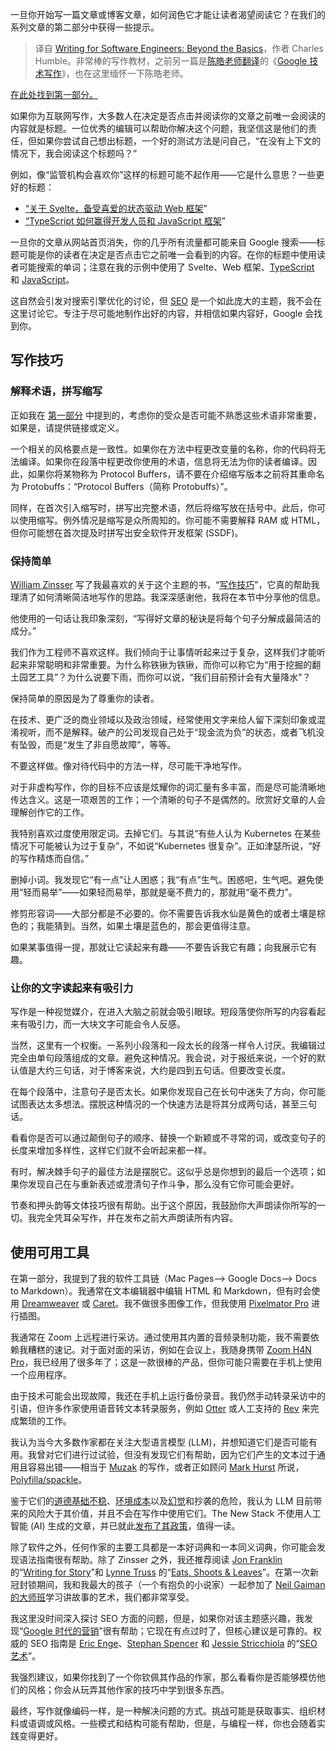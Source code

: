 
<!--
title: 为软件工程师写作：超越基础
cover: https://cdn.thenewstack.io/media/2024/03/9e8a1544-beyond-basics.jpg
-->

一旦你开始写一篇文章或博客文章，如何润色它才能让读者渴望阅读它？在我们的系列文章的第二部分中获得一些提示。

> 译自 [Writing for Software Engineers: Beyond the Basics](https://yylives.cc/2024/03/06/writing-for-software-engineers-read-me-first/)，作者 Charles Humble。非常棒的写作教材，之前另一篇是[陈皓老师翻译](https://twitter.com/haoel)的《[Google 技术写作](https://docs.google.com/document/d/16aoMrMGHPIR1i_eUNRvksdDdwcDG6KiOJN6Vfh-n8-s/edit?pli=1)》，也在这里缅怀一下陈皓老师。

[在此处找到第一部分。](https://yylives.cc/2024/03/06/writing-for-software-engineers-read-me-first/)

如果你为互联网写作，大多数人在决定是否点击并阅读你的文章之前唯一会阅读的内容就是标题。一位优秀的编辑可以帮助你解决这个问题，我坚信这是他们的责任，但如果你尝试自己想出标题，一个好的测试方法是问自己，“在没有上下文的情况下，我会阅读这个标题吗？”

例如，像“监管机构会喜欢你”这样的标题可能不起作用——它是什么意思？一些更好的标题：

* [“关于 Svelte，备受喜爱的状态驱动 Web 框架](https://thenewstack.io/all-about-svelte-the-much-loved-state-driven-web-framework/)”
* [“TypeScript 如何赢得开发人员和 JavaScript 框架](https://thenewstack.io/how-typescript-won-over-developers-and-javascript-frameworks/)”

一旦你的文章从网站首页消失，你的几乎所有流量都可能来自 Google 搜索——标题可能是你的读者在决定是否点击它之前唯一会看到的内容。在你的标题中使用读者可能搜索的单词；注意在我的示例中使用了 Svelte、Web 框架、[TypeScript](https://thenewstack.io/typescript/) 和 [JavaScript](https://thenewstack.io/javascript/)。

这自然会引发对搜索引擎优化的讨论，但 [SEO](https://thenewstack.io/does-jamstack-or-wordpress-handle-seo-requirements-better/) 是一个如此庞大的主题，我不会在这里讨论它。专注于尽可能地制作出好的内容，并相信如果内容好，Google 会找到你。

## 写作技巧

### 解释术语，拼写缩写

正如我在 [第一部分](https://thenewstack.io/writing-for-software-engineers-read-me-first/) 中提到的，考虑你的受众是否可能不熟悉这些术语非常重要，如果是，请提供链接或定义。

一个相关的风格要点是一致性。如果你在方法中程更改变量的名称，你的代码将无法编译。如果你在段落中程更改你使用的术语，信息将无法为你的读者编译。因此，如果你将某物称为 Protocol Buffers，请不要在介绍缩写版本之前将其重命名为 Protobuffs：“Protocol Buffers（简称 Protobuffs）”。

同样，在首次引入缩写时，拼写出完整术语，然后将缩写放在括号中。此后，你可以使用缩写。例外情况是缩写是众所周知的。你可能不需要解释 RAM 或 HTML，但你可能想在首次提及时拼写出安全软件开发框架 (SSDF)。

### 保持简单

[William Zinsser](https://www.williamzinsserwriter.com/) 写了我最喜欢的关于这个主题的书，“[写作技巧](https://www.harpercollins.com/products/on-writing-well-william-zinsser)”，它真的帮助我理清了如何清晰简洁地写作的思路。我深深感谢他，我将在本节中分享他的信息。

他使用的一句话让我印象深刻，“写得好文章的秘诀是将每个句子分解成最简洁的成分。”

我们作为工程师不喜欢这样。我们倾向于让事情听起来过于复杂，这样我们才能听起来非常聪明和非常重要。为什么称铁锹为铁锹，而你可以称它为“用于挖掘的翻土园艺工具”？为什么说要下雨，而你可以说，“我们目前预计会有大量降水”？

保持简单的原因是为了尊重你的读者。

在技术、更广泛的商业领域以及政治领域，经常使用文字来给人留下深刻印象或混淆视听，而不是解释。破产的公司发现自己处于“现金流为负”的状态，或者飞机没有坠毁，而是“发生了非自愿故障”，等等。

不要这样做。像对待代码中的方法一样，尽可能干净地写作。

对于非虚构写作，你的目标不应该是炫耀你的词汇量有多丰富，而是尽可能清晰地传达含义。这是一项艰苦的工作；一个清晰的句子不是偶然的。欣赏好文章的人会理解创作它的工作。

我特别喜欢过度使用限定词。去掉它们。与其说“有些人认为 Kubernetes 在某些情况下可能被认为过于复杂”，不如说“Kubernetes 很复杂”。正如津瑟所说，“好的写作精炼而自信。”

删掉小词。我发现它“有一点”让人困惑；我“有点”生气。困惑吧，生气吧。避免使用“轻而易举”——如果轻而易举，那就是毫不费力的，那就用“毫不费力”。

修剪形容词——大部分都是不必要的。你不需要告诉我水仙是黄色的或者土壤是棕色的；我能猜到。当然，如果土壤是蓝色的，那会更值得注意。

如果某事值得一提，那就让它读起来有趣——不要告诉我它有趣；向我展示它有趣。

### 让你的文字读起来有吸引力

写作是一种视觉媒介，在进入大脑之前就会吸引眼球。短段落使你所写的内容看起来有吸引力，而一大块文字可能会令人反感。

当然，这里有一个权衡。一系列小段落和一段太长的段落一样令人讨厌。我编辑过完全由单句段落组成的文章。避免这种情况。我会说，对于报纸来说，一个好的默认值是大约三句话，对于博客来说，大约是四到五句话。但要改变长度。

在每个段落中，注意句子是否太长。如果你发现自己在长句中迷失了方向，你可能试图表达太多想法。摆脱这种情况的一个快速方法是将其分成两句话，甚至三句话。

看看你是否可以通过颠倒句子的顺序、替换一个新颖或不寻常的词，或改变句子的长度来增加多样性，这样它们就不会听起来都一样。

有时，解决棘手句子的最佳方法是摆脱它。这似乎总是你想到的最后一个选项；如果你发现自己在与重新表述或澄清句子作斗争，那么没有它你可能会更好。

节奏和押头韵等文体技巧很有帮助。出于这个原因，我鼓励你大声朗读你所写的一切。我完全凭耳朵写作，并在发布之前大声朗读所有内容。

## 使用可用工具

在第一部分，我提到了我的软件工具链（Mac Pages—> Google Docs—> Docs to Markdown）。我通常在文本编辑器中编辑 HTML 和 Markdown，但有时会使用 [Dreamweaver](https://www.adobe.com/uk/products/dreamweaver.html) 或 [Caret](https://caret.io/)。我不做很多图像工作，但我使用 [Pixelmator Pro](https://www.pixelmator.com/pro/) 进行插图。

我通常在 Zoom 上远程进行采访。通过使用其内置的音频录制功能，我不需要依赖我糟糕的速记。对于面对面的采访，例如在会议上，我随身携带 [Zoom H4N Pro](https://zoomcorp.com/en/gb/handheld-recorders/handheld-recorders/h4n-pro/)，我已经用了很多年了；这是一款很棒的产品，但你可能只需要在手机上使用一个应用程序。

由于技术可能会出现故障，我还在手机上运行备份录音。我仍然手动转录采访中的引语，但许多作家使用语音转文本转录服务，例如 [Otter](https://otter.ai/) 或人工支持的 [Rev](https://www.rev.com/) 来完成繁琐的工作。

我认为当今大多数作家都在关注大型语言模型 (LLM)，并想知道它们是否可能有用。我曾对它们进行过试验，但没有发现它们有帮助，因为它们产生的文本过于通用且容易出错——相当于 [Muzak](https://dictionary.cambridge.org/dictionary/english/muzak#) 的写作，或者正如顾问 [Mark Hurst](https://twitter.com/markhurst) 所说，[Polyfilla/spackle](https://creativegood.com/blog/23/ai-is-spackle.html)。

鉴于它们的[道德基础不稳](https://www.youtube.com/watch?v=EOzenhj5KLY)、[环境成本](https://thenewstack.io/meeting-the-operational-challenges-of-training-llms/)以及[幻觉](https://thenewstack.io/how-to-reduce-the-hallucinations-from-large-language-models/)和抄袭的危险，我认为 LLM 目前带来的风险大于其价值，并且不会在写作中使用它们。The New Stack 不使用人工智能 (AI) 生成的文章，并已就此[发布了其政策](https://thenewstack.io/why-the-new-stack-wont-give-you-ai-written-articles/)，值得一读。

除了软件之外，任何作家的主要工具都是一本好词典和一本同义词典，你可能会发现语法指南很有帮助。除了 Zinsser 之外，我还推荐阅读 [Jon Franklin](https://niemanstoryboard.org/stories/jon-franklin-obituary-narrative-nonficction-pulitzer-prizes/) 的“[Writing for Story](https://www.penguinrandomhouse.com/books/326811/writing-for-story-by-jonathan-franklin/)”和 [Lynne Truss](https://www.lynnetruss.com/) 的“[Eats, Shoots & Leaves](https://www.penguinrandomhouse.com/books/294386/eats-shoots-and-leaves-by-lynne-truss/)”。在第一次新冠封锁期间，我和我最大的孩子（一个有抱负的小说家）一起参加了 [Neil Gaiman 的大师班](https://www.masterclass.com/classes/neil-gaiman-teaches-the-art-of-storytelling)学习讲故事的艺术，我们都非常享受。

我这里没时间深入探讨 SEO 方面的问题，但是，如果你对该主题感兴趣，我发现“[Google 时代的营销](https://www.wiley.com/en-us/Marketing+in+the+Age+of+Google:+Your+Online+Strategy+IS+Your+Business+Strategy,+Revised+and+Updated-p-9781118343005)”很有帮助；它现在有点过时了，但核心建议是可靠的。权威的 SEO 指南是 [Eric Enge](https://www.linkedin.com/in/ericenge/)、[Stephan Spencer](https://www.linkedin.com/in/stephanspencer/) 和 [Jessie Stricchiola](https://www.linkedin.com/in/stricchiola/) 的“[SEO 艺术](https://www.artofseo.com/)”。

我强烈建议，如果你找到了一个你钦佩其作品的作家，那么看看你是否能够模仿他们的风格；你会从玩弄其他作家的技巧中学到很多东西。

最终，写作就像编码一样，是一种解决问题的方式。挑战可能是获取事实、组织材料或语调或风格。一些模式和结构可能有帮助，但是，与编程一样，你也会随着实践变得更好。